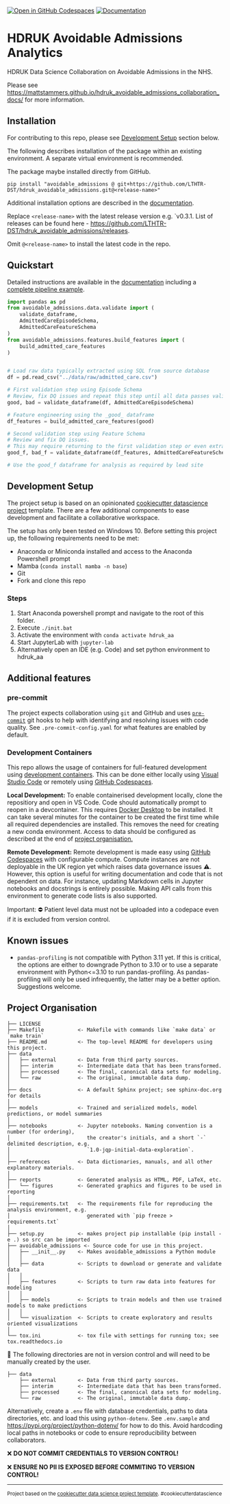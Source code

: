 [![Open in GitHub Codespaces](https://github.com/codespaces/badge.svg)](https://github.com/codespaces/new?hide_repo_select=true&ref=dev&repo=590237327&machine=basicLinux32gb&location=WestEurope)
[![Documentation](https://github.com/lthtr-dst/hdruk_avoidable_admissions/actions/workflows/ci_mkdocs.yml/badge.svg)](https://lthtr-dst.github.io/hdruk_avoidable_admissions)

# HDRUK Avoidable Admissions Analytics

HDRUK Data Science Collaboration on Avoidable Admissions in the NHS.

Please see <https://mattstammers.github.io/hdruk_avoidable_admissions_collaboration_docs/> for more information.

## Installation

For contributing to this repo, please see [Development Setup](#development-setup) section below.

The following describes installation of the package within an existing environment.
A separate virtual environment is recommended.

The package maybe installed directly from GitHub.

```shell
pip install "avoidable_admissions @ git+https://github.com/LTHTR-DST/hdruk_avoidable_admissions.git@<release-name>"
```

Additional installation options are described in the [documentation](https://lthtr-dst.github.io/hdruk_avoidable_admissions/).

Replace `<release-name>` with the latest release version e.g. `v0.3.1.
List of releases can be found here - <https://github.com/LTHTR-DST/hdruk_avoidable_admissions/releases>.

Omit `@<release-name>` to install the latest code in the repo.

## Quickstart

Detailed instructions are available in the [documentation](https://lthtr-dst.github.io/hdruk_avoidable_admissions/) including a [complete pipeline example](https://lthtr-dst.github.io/hdruk_avoidable_admissions/admitted_care_pipeline_example).

```python
import pandas as pd
from avoidable_admissions.data.validate import (
    validate_dataframe,
    AdmittedCareEpisodeSchema,
    AdmittedCareFeatureSchema
)
from avoidable_admissions.features.build_features import (
    build_admitted_care_features
)


# Load raw data typically extracted using SQL from source database
df = pd.read_csv("../data/raw/admitted_care.csv")

# First validation step using Episode Schema
# Review, fix DQ issues and repeat this step until all data passes validation
good, bad = validate_dataframe(df, AdmittedCareEpisodeSchema)

# Feature engineering using the _good_ dataframe
df_features = build_admitted_care_features(good)

# Second validation step using Feature Schema
# Review and fix DQ issues.
# This may require returning to the first validation step or even extraction.
good_f, bad_f = validate_dataframe(df_features, AdmittedCareFeatureSchema)

# Use the good_f dataframe for analysis as required by lead site
```

## Development Setup

The project setup is based on an opinionated [cookiecutter datascience project](https://drivendata.github.io/cookiecutter-data-science/) template.
There are a few additional components to ease development and facilitate a collaborative workspace.

The setup has only been tested on Windows 10.
Before setting this project up, the following requirements need to be met:

- Anaconda or Miniconda installed and access to the Anaconda Powershell prompt
- Mamba (`conda install mamba -n base`)
- Git
- Fork and clone this repo

### Steps

1. Start Anaconda powershell prompt and navigate to the root of this folder.
2. Execute `./init.bat`
3. Activate the environment with `conda activate hdruk_aa`
4. Start JupyterLab with `jupyter-lab`
5. Alternatively open an IDE (e.g. Code) and set python environment to hdruk_aa

## Additional features

### pre-commit

The project expects collaboration using `git` and GitHub and uses [`pre-commit`](https://pre-commit.com/) git hooks
to help with identifying and resolving issues with code quality.
See `.pre-commit-config.yaml` for what features are enabled by default.

### Development Containers

This repo allows the usage of containers for full-featured development using [development containers](https://containers.dev/).
This can be done either locally using [Visual Studio Code](https://code.visualstudio.com/docs/devcontainers/containers)  or remotely using [GitHub Codespaces](https://github.com/features/codespaces).

**Local Development:**
To enable containerised development locally, clone the repositiory and open in VS Code.
Code should automatically prompt to reopen in a devcontainer.
This requires [Docker Desktop](https://www.docker.com/products/docker-desktop) to be installed.
It can take several minutes for the container to be created the first time while all required dependencies are installed.
This removes the need for creating a new conda environment.
Access to data should be configured as described at the end of [project organisation.](#project-organisation)

**Remote Development:**
Remote development is made easy using [GitHub Codespaces](https://github.com/features/codespaces) with configurable compute.
Compute instances are not deployable in the UK region yet which raises data governance issues :warning:.
However, this option is useful for writing documentation and code that is not dependent on data.
For instance, updating Markdown cells in Jupyter notebooks and docstrings is entirely possible.
Making API calls from this environment to generate code lists is also supported.

Important: :no_entry: Patient level data must not be uploaded into a codepace even if it is excluded from version control.

## Known issues

- `pandas-profiling` is not compatible with Python 3.11 yet. If this is critical, the options are either to downgrade Python to 3.10 or to use a separate environment with Python<=3.10 to run pandas-profiling. As pandas-profiling will only be used infrequently, the latter may be a better option. Suggestions welcome.

## Project Organisation

    ├── LICENSE
    ├── Makefile           <- Makefile with commands like `make data` or `make train`
    ├── README.md          <- The top-level README for developers using this project.
    ├── data
    │   ├── external       <- Data from third party sources.
    │   ├── interim        <- Intermediate data that has been transformed.
    │   ├── processed      <- The final, canonical data sets for modeling.
    │   └── raw            <- The original, immutable data dump.
    │
    ├── docs               <- A default Sphinx project; see sphinx-doc.org for details
    │
    ├── models             <- Trained and serialized models, model predictions, or model summaries
    │
    ├── notebooks          <- Jupyter notebooks. Naming convention is a number (for ordering),
    │                         the creator's initials, and a short `-` delimited description, e.g.
    │                         `1.0-jqp-initial-data-exploration`.
    │
    ├── references         <- Data dictionaries, manuals, and all other explanatory materials.
    │
    ├── reports            <- Generated analysis as HTML, PDF, LaTeX, etc.
    │   └── figures        <- Generated graphics and figures to be used in reporting
    │
    ├── requirements.txt   <- The requirements file for reproducing the analysis environment, e.g.
    │                         generated with `pip freeze > requirements.txt`
    │
    ├── setup.py           <- makes project pip installable (pip install -e .) so src can be imported
    ├── avoidable_admissions <- Source code for use in this project.
    │   ├── __init__.py    <- Makes avoidable_admissions a Python module
    │   │
    │   ├── data           <- Scripts to download or generate and validate data
    │   │
    │   ├── features       <- Scripts to turn raw data into features for modeling
    │   │
    │   ├── models         <- Scripts to train models and then use trained models to make predictions
    │   │
    │   └── visualization  <- Scripts to create exploratory and results oriented visualizations
    │
    └── tox.ini            <- tox file with settings for running tox; see tox.readthedocs.io

:file_folder: The following directories are not in version control and will need to be manually created by the user.

    ├── data
        ├── external       <- Data from third party sources.
        ├── interim        <- Intermediate data that has been transformed.
        ├── processed      <- The final, canonical data sets for modeling.
        └── raw            <- The original, immutable data dump.

Alternatively, create a `.env` file with database credentials, paths to data directories, etc. and
load this using `python-dotenv`.
See `.env.sample`  and <https://pypi.org/project/python-dotenv/> for how to do this.
Avoid hardcoding local paths in notebooks or code to ensure reproducibility between collaborators.

:x: **DO NOT COMMIT CREDENTIALS TO VERSION CONTROL!**

:x: **ENSURE NO PII IS EXPOSED BEFORE COMMITING TO VERSION CONTROL!**

--------

<p><small>Project based on the <a target="_blank" href="https://drivendata.github.io/cookiecutter-data-science/">cookiecutter data science project template</a>. #cookiecutterdatascience</small></p>

